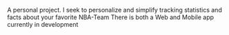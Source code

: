 A personal project.
I seek to personalize and simplify tracking statistics and facts about your favorite NBA-Team
There is both a Web and Mobile app currently in development
